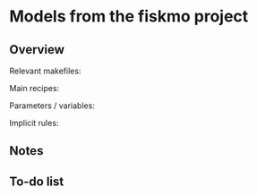 # Models from the fiskmo project


## Overview

Relevant makefiles:

Main recipes:

Parameters / variables:

Implicit rules:



## Notes

## To-do list

